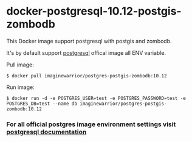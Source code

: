 # docker-postgresql-10.12-postgis-zombodb

This Docker image support postgresql with postgis and zombodb.

It's by default support [postgresql](https://hub.docker.com/_/postgres?tab=description) offical image all ENV variable.

Pull image:
```
$ docker pull imaginewarrior/postgres-postgis-zombodb:10.12
```

Run image:
```
$ docker run -d -e POSTGRES_USER=test -e POSTGRES_PASSWORD=test -e POSTGRES_DB=test --name db imaginewarrior/postgres-postgis-zombodb:10.12
```

### For all official postgres image environment settings visit [postgresql documentation](https://hub.docker.com/_/postgres?tab=description)

